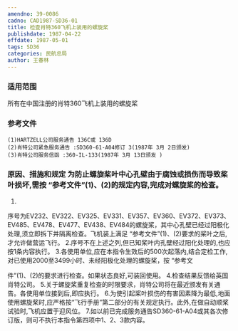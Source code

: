 ```yaml
---
amendno: 39-0086
cadno: CAD1987-SD36-01
title: 检查肖特360飞机上装用的螺旋桨
publishdate: 1987-04-22
effdate: 1987-05-01
tags: SD36
categories: 民航总局
author: 王春林
---
```


### 适用范围 
所有在中国注册的肖特360飞机上装用的螺旋桨

### 参考文件
    (1)HARTZELL公司服务通告 136C或 136D
    (2)肖特公司紧急服务通告 :SD360-61-A04修订 3(1987年 3月 2日颁发) 
    (3)肖特公司服务信函 :360-IL-133(1987年 3月 13日颁发 ) 

### 原因、措施和规定     为防止螺旋桨叶中心孔壁由于腐蚀或损伤而导致桨叶损坏,需按 “参考文件”(1)、(2)的规定内容,完成对螺旋桨的检查。 
1.
序号为EV232、EV322、EV325、EV331、EV357、EV360、EV372、EV373、EV485、EV478、EV477、EV438、EV484的螺旋桨，其中心孔壁已经过阳极化处理,须立即拆下并隔离检查。飞机装上满足 “参考文件”(1)、(2)要求的桨叶之后,才允许做营运飞行。 
    2.序号不在上述之列,但已知桨叶内孔壁经过阳化处理的,也应按1条内容执行。 
    3.各使用单位,应在本指令生效后的500次起落内,结合定检工作,对已使用2000至3499小时、未经阳极化处理的螺旋桨，按 “参考文

  
件”(1)、(2)的要求进行检查。如果状态良好,可装回使用。 
    4.检查结果反馈给英国肖特公司。
    5.关于螺旋桨重复检查的时限要求，肖特公司将在最近颁发有关通告。各使用单位接到后,即应执行。
    6.为使引起桨叶损伤的有害因素降为最低,地面使用螺旋桨时,应严格按“飞行手册”第二部分的有关规定执行。此外,在做自动顺桨试验时,飞机应置于迎风位。 
    7.如以前已完成服务通告SD360-61-A04或其各次修订版，则可不执行本指令第四项中1、2、3款内容。

